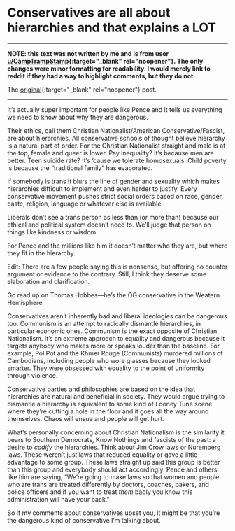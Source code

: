 # Conservatives are all about hierarchies and that explains a LOT

-------------------------------------------------------------------------------

**NOTE: this text was not written by me and is from user
[u/CampTrampStamp](https://www.reddit.com/user/CampTrampStamp){:target="_blank"
rel="noopener"}. The only changes were minor formatting for
readability.  I would merely link to reddit if they had a way to
highlight comments, but they do not.**

The
[original](https://www.reddit.com/r/minnesota/comments/1139kuo/pence_rails_against_trans_kids_pronouns_during/j8prphb/){:target="_blank" rel="noopener"} post.

-------------------------------------------------------------------------------

It’s actually super important for people like Pence and it tells us everything we need to know about why they are dangerous.

Their ethics, call them Christian Nationalist/American Conservative/Fascist, are about hierarchies. All conservative schools of thought believe hierarchy is a natural part of order. For the Christian Nationalist straight and male is at the top, female and queer is lower. Pay inequality? It’s because men are better. Teen suicide rate? It’s ‘cause we tolerate homosexuals. Child poverty is because the “traditional family” has evaporated. 

If somebody is trans it blurs the line of gender and sexuality which makes hierarchies difficult to implement and even harder to justify. Every conservative movement pushes strict social orders based on race, gender, caste, religion, language or whatever else is available. 

Liberals don’t see a trans person as less than (or more than) because our ethical and political system doesn’t need to. We’ll judge that person on things like kindness or wisdom.

For Pence and the millions like him it doesn’t matter who they are, but where they fit in the hierarchy.

Edit: There are a few people saying this is nonsense, but offering no counter argument or evidence to the contrary. Still, I think they deserve some elaboration and clarification.

Go read up on Thomas Hobbes—he’s the OG conservative in the Weatern Hemisphere. 

Conservatives aren’t inherently bad and liberal ideologies can be dangerous too. Communism is  an attempt to radically dismantle hierarchies, in particular economic ones. Communism is the exact opposite of Christian Nationalism. It’s an extreme approach to equality and dangerous because it targets anybody who makes more or speaks louder than the baseline. For example, Pol Pot and the Khmer Rouge (Communists) murdered millions of Cambodians, including people who wore glasses because they looked smarter. They were obsessed with equality to the point of uniformity through violence.

Conservative parties and philosophies are based on the idea that hierarchies are natural and beneficial in society. They would argue trying to dismantle a hierarchy is equivalent to some kind of Looney Tune scene where they’re cutting a hole in the floor and it goes all the way around themselves. Chaos will ensue and people will get hurt.

What’s personally concerning about Christian Nationalism is the similarity it bears to Southern Democrats, Know Nothings and fascists of the past: a desire to _codify_ the hierarchies. Think about Jim Crow laws or Nuremberg laws. These weren’t just laws that reduced equality or gave a little advantage to some group. These laws straight up said this group is better than this group and everybody should act accordingly. Pence and others like him are saying, “We’re going to make laws so that women and people who are trans are treated differently by doctors, coaches, bakers, and police officers and if you want to treat _them_ badly you know this administration will have your back.”

So if my comments about conservatives upset you, it might be that you’re the dangerous kind of conservative I’m talking about.

